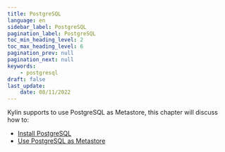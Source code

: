 ```yaml
---
title: PostgreSQL
language: en
sidebar_label: PostgreSQL
pagination_label: PostgreSQL
toc_min_heading_level: 2
toc_max_heading_level: 6
pagination_prev: null
pagination_next: null
keywords:
    - postgresql
draft: false
last_update:
    date: 08/11/2022
---
```


Kylin supports to use PostgreSQL as Metastore, this chapter will discuss how to:

- [Install PostgreSQL](install_postgresql.md)
- [Use PostgreSQL as Metastore](default_metastore.md)
